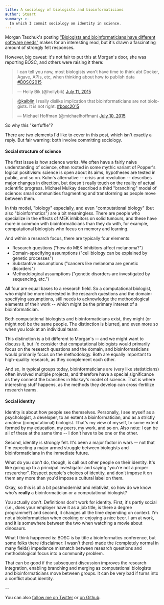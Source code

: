 ```yaml
---
title: A sociology of biologists and bioinformaticians
author: Stuart
summary: >-
  In which I commit sociology on identity in science.
---
```


Morgan Taschuk's posting ["Biologists and bioinformaticians have different software needs"](https://modernmodelorganism.wordpress.com/2015/07/19/biologists-and-bioinformaticians-have-different-software-needs/) makes for an interesting read, but it's drawn a fascinating amount of strongly felt responses.

However, big caveat: it's not fair to put this at Morgan's door, she was reporting BOSC, and others were raising it there:

<blockquote class="twitter-tweet" lang="en"><p lang="en" dir="ltr">I can tell you now, most biologists won&#39;t have time to think abt Docker, Agave, APIs, etc, when thinking about how to publish data <a href="https://twitter.com/hashtag/BOSC2015?src=hash">#BOSC2015</a></p>&mdash; Holly Bik (@hollybik) <a href="https://twitter.com/hollybik/status/619822732096745472">July 11, 2015</a></blockquote>
<script async src="//platform.twitter.com/widgets.js" charset="utf-8"></script>

<blockquote class="twitter-tweet" lang="en"><p lang="en" dir="ltr"><a href="https://twitter.com/kaiblin">@kaiblin</a> I really dislike implication that bioinformaticians are not biologists. It is not right. <a href="https://twitter.com/hashtag/bosc2015?src=hash">#bosc2015</a></p>&mdash; Michael Hoffman (@michaelhoffman) <a href="https://twitter.com/michaelhoffman/status/619444403808169984">July 10, 2015</a></blockquote>
<script async src="//platform.twitter.com/widgets.js" charset="utf-8"></script>

So why this "kerfuffle"?

There are two elements I'd like to cover in this post, which isn't exactly a reply. But fair warning: both involve committing sociology.

#### Social structure of science

The first issue is how science works. We often have a fairly naive understanding of science, often rooted in some mythic variant of Popper's logical positivism: science is open about its aims, hypotheses are tested in public, and so on. Kuhn's alternative -- crisis and revolution -- describes major changes in direction, but doesn't really touch on the reality of actual scientific progress. Michael Mulkay described a third "branching" model of science: small communities fragmenting and transforming as people move between them.

In this model, "biology" especially, and even "computational biology" (but also "bioinformatics") are a bit meaningless. There are people who specialize in the effects of MEK inhibitors on solid tumours, and these have more in common with bioinformaticians than they do with, for example, computational biologists who focus on memory and learning.

And within a research focus, there are typically four elements:

 * Research questions ("how do MEK inhibitors affect melanoma?")
 * Domain-specifying assumptions ("cell biology can be explained by genetic processes")
 * Substantive assumptions ("cancers like melanoma are genetic disorders")
 * Methodological assumptions ("genetic disorders are investigated by sequencing, etc.")

All four are equal bases to a research field. So a computational biologist, who might be more interested in the research questions and the domain-specifying assumptions, still needs to acknowledge the methodological elements of their work -- which might be the primary interest of a bioinformatician.

Both computational biologists and bioinformaticians exist, they might (or might not) be the same people. The distinction is blurred, and even more so when you look at an individual team.

This distinction is a bit different to Morgan's -- and we might want to discuss it, but I'd consider that computational biologists would primarily focus on the research questions and the domain, and bioinformaticians would primarily focus on the methodology. Both are equally important to high-quality research, as they complement each other.

And so, in typical groups today, bioinformaticians are (very like statisticians) often involved multiple projects, and therefore have a special significance as they connect the branches in Mulkay's model of science. That is where interesting stuff happens, as the methods they develop can cross-fertilize research teams.

#### Social identity

Identity is about how people see themselves. Personally, I see myself as a psychologist, a developer, to an extent a bioinformatician, and as a strictly amateur (computational) biologist. That's my view of myself, to some extent formed by my education, my peers, my work, and so on. Also note: I can be all of these at the same time -- I don't have to be one or the other.

Second, identity is strongly felt. It's been a major factor in wars -- not that I'm expecting a major armed struggle between biologists and bioinformaticians in the immediate future.

What do you don't do, though, is call out other people on their identity. It's like going up to a principal investigator and saying "you're not a proper researcher".  Respect people's choices of identity, and don't impose it on them any more than you'd impose a cultural label on them.

Okay, so this is all a bit postmodernist and relativist, so how do we know who's **really** a bioinformatician or a computational biologist?

You actually don't. Definitions don't work for identity. First, it's partly social (i.e., does your employer have it as a job title, is there a degree programme?) and second, it changes all the time depending on context. I'm not a bioinformatician when cooking or enjoying a nice beer. I am at work, and it is somewhere between the two when watching a movie about dinosaurs.

What I think happened is: BOSC is by title a bioinformatics conference, but some folks there (disclaimer: I wasn't there) made the (completely normal in many fields) impedance mismatch between research questions and methodological focus into a community problem.

That can be good if the subsequent discussion improves the research integration, enabling branching and merging as computational biologists and bioinformaticians move between groups. It can be very bad if turns into a conflict about identity.

--

You can also [follow me on Twitter](https://twitter.com/morungos) or [on Github](https://github.com/morungos).
